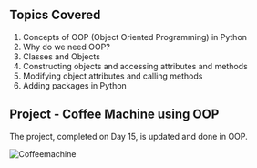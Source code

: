## Topics Covered

1. Concepts of OOP (Object Oriented Programming) in Python
2. Why do we need OOP?
3. Classes and Objects
4. Constructing objects and accessing attributes and methods
5. Modifying object attributes and calling methods
6. Adding packages in Python

## Project - Coffee Machine using OOP

The project, completed on Day 15, is updated and done in OOP.

![Coffeemachine](https://github.com/user-attachments/assets/6fe8adda-ccff-4f8d-ac07-5de68e8446dc)
